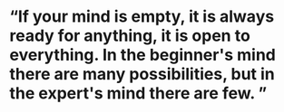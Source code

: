 # “If your mind is empty, it is always ready for anything, it is open to everything. In the beginner's mind there are many possibilities, but in the expert's mind there are few. ”

